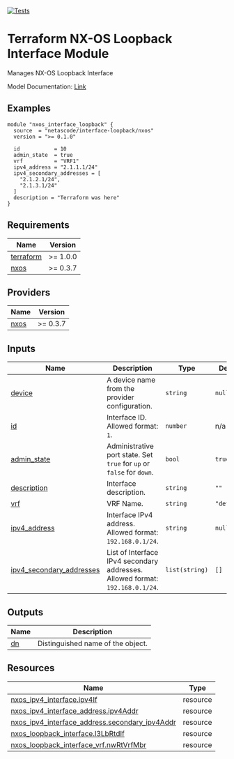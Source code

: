 <!-- BEGIN_TF_DOCS -->
[![Tests](https://github.com/netascode/terraform-nxos-interface-loopback/actions/workflows/test.yml/badge.svg)](https://github.com/netascode/terraform-nxos-interface-loopback/actions/workflows/test.yml)

# Terraform NX-OS Loopback Interface Module

Manages NX-OS Loopback Interface

Model Documentation: [Link](https://developer.cisco.com/docs/cisco-nexus-3000-and-9000-series-nx-api-rest-sdk-user-guide-and-api-reference-release-9-3x/#!configuring-a-loopback-interface)

## Examples

```hcl
module "nxos_interface_loopback" {
  source  = "netascode/interface-loopback/nxos"
  version = ">= 0.1.0"

  id           = 10
  admin_state  = true
  vrf          = "VRF1"
  ipv4_address = "2.1.1.1/24"
  ipv4_secondary_addresses = [
    "2.1.2.1/24",
    "2.1.3.1/24"
  ]
  description = "Terraform was here"
}
```

## Requirements

| Name | Version |
|------|---------|
| <a name="requirement_terraform"></a> [terraform](#requirement\_terraform) | >= 1.0.0 |
| <a name="requirement_nxos"></a> [nxos](#requirement\_nxos) | >= 0.3.7 |

## Providers

| Name | Version |
|------|---------|
| <a name="provider_nxos"></a> [nxos](#provider\_nxos) | >= 0.3.7 |

## Inputs

| Name | Description | Type | Default | Required |
|------|-------------|------|---------|:--------:|
| <a name="input_device"></a> [device](#input\_device) | A device name from the provider configuration. | `string` | `null` | no |
| <a name="input_id"></a> [id](#input\_id) | Interface ID. Allowed format: `1`. | `number` | n/a | yes |
| <a name="input_admin_state"></a> [admin\_state](#input\_admin\_state) | Administrative port state. Set `true` for `up` or `false` for `down`. | `bool` | `true` | no |
| <a name="input_description"></a> [description](#input\_description) | Interface description. | `string` | `""` | no |
| <a name="input_vrf"></a> [vrf](#input\_vrf) | VRF Name. | `string` | `"default"` | no |
| <a name="input_ipv4_address"></a> [ipv4\_address](#input\_ipv4\_address) | Interface IPv4 address. Allowed format: `192.168.0.1/24`. | `string` | `null` | no |
| <a name="input_ipv4_secondary_addresses"></a> [ipv4\_secondary\_addresses](#input\_ipv4\_secondary\_addresses) | List of Interface IPv4 secondary addresses. Allowed format: `192.168.0.1/24`. | `list(string)` | `[]` | no |

## Outputs

| Name | Description |
|------|-------------|
| <a name="output_dn"></a> [dn](#output\_dn) | Distinguished name of the object. |

## Resources

| Name | Type |
|------|------|
| [nxos_ipv4_interface.ipv4If](https://registry.terraform.io/providers/netascode/nxos/latest/docs/resources/ipv4_interface) | resource |
| [nxos_ipv4_interface_address.ipv4Addr](https://registry.terraform.io/providers/netascode/nxos/latest/docs/resources/ipv4_interface_address) | resource |
| [nxos_ipv4_interface_address.secondary_ipv4Addr](https://registry.terraform.io/providers/netascode/nxos/latest/docs/resources/ipv4_interface_address) | resource |
| [nxos_loopback_interface.l3LbRtdIf](https://registry.terraform.io/providers/netascode/nxos/latest/docs/resources/loopback_interface) | resource |
| [nxos_loopback_interface_vrf.nwRtVrfMbr](https://registry.terraform.io/providers/netascode/nxos/latest/docs/resources/loopback_interface_vrf) | resource |
<!-- END_TF_DOCS -->